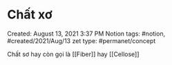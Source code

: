 # Chất xơ

Created: August 13, 2021 3:37 PM
Notion tags: #notion, #created/2021/Aug/13
zet type: #permanet/concept

Chất sơ hay còn gọi là [[Fiber]] hay [[Cellose]]